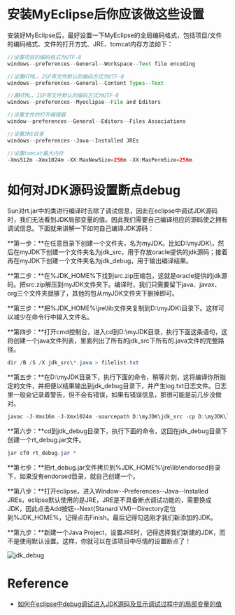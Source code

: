 # 安装MyEclipse后你应该做这些设置

安装好MyEclipse后，最好设置一下MyEclipse的全局编码格式，包括项目/文件的编码格式、文件的打开方式、JRE、tomcat内存方法如下：

```java
//设置项目的编码格式为UTF-8
windows--preferences--General--Workspace--Text file encoding

//设置HTML、JSP等文件默认的编码方式为UTF-8
windows--preferences--General--Content Types--Text

//置HTML、JSP等文件默认的编码方式为UTF-8
windows--preferences--Myeclipse--File and Editors

//设置文件的打开编辑器
window--preferences--General--Editors--Files Associations

//设置JRE目录
windows--preferences--Java--Installed JREs

//设置tomcat最大内存
-Xms512m -Xmx1024m -XX:MaxNewSize=256m -XX:MaxPermSize=256m
```

# 如何对JDK源码设置断点debug

Sun对rt.jar中的类进行编译时去除了调试信息，因此在eclipse中调试JDK源码时，我们无法看到JDK局部变量的值。因此我们需要自己编译相应的源码使之拥有调试信息。下面就来讲解一下如何自己编译JDK源码：

**第一步：**在任意目录下创建一个文件夹，名为myJDK。比如D:\myJDK\，然后在myJDK下创建一个文件夹名为jdk_src，用于存放oracle提供的jdk源码；接着再在myJDK下创建一个文件夹名为jdk_debug，用于输出编译结果。

**第二步：**在%JDK_HOME%下找到src.zip压缩包，这就是oracle提供的jdk源码。把src.zip解压到myJDK文件夹下。编译时，我们只需要留下java、javax、org三个文件夹就够了，其他的包从myJDK文件夹下删掉即可。

**第三步：**把%JDK_HOME%\jre\lib文件夹复制到D:\myJDK\目录下。这样可以减少在命令行中输入文件名。

**第四步：**打开cmd控制台，进入cd到D:\myJDK目录，执行下面这条语句，这将创建一个java文件列表，里面列出了所有的jdk_src下所有的.java文件的完整路径。

```java
dir /B /S /X jdk_src\*.java > filelist.txt
```

**第五步：**在D:\myJDK目录下，执行下面的命令，稍等片刻，这将编译你所指定的文件，并把便以结果输出到jdk_debug目录下，并产生log.txt日志文件。日志里一般会记录着警告，但不会有错误，如果有错误信息，那很可能是前几步没做对。

```java
javac -J-Xms16m -J-Xmx1024m -sourcepath D:\myJDK\jdk_src -cp D:\myJDK\lib\rt.jar -d D:\myJDK\jdk_debug -g @filelist.txt >> log.txt 2>&1
```

**第六步：**cd到jdk_debug目录下，执行下面的命令，这回在jdk_debug目录下创建一个rt_debug.jar文件。

```java
jar cf0 rt_debug.jar *
```

**第七步：**把rt_debug.jar文件拷贝到%JDK_HOME%\jre\lib\endorsed目录下，如果没有endorsed目录，就自己创建一个。

**第八步：**打开eclipse，进入Window--Preferences--Java--Installed JREs，eclipse默认使用的是JRE，JRE是不具备断点调试功能的，需要换成JDK，因此点击Add按钮--Next(Stanard VM)--Directory定位到%JDK_HOME%，记得点击Finish。最后记得勾选刚才我们新添加的JDK。

**第九步：**新建一个Java Project，设置JRE时，记得选择我们新建的JDK，而不是使用默认设置。这样，你就可以在该项目中尽情的设置断点了！

![jdk_debug](http://wx1.sinaimg.cn/mw690/0065Y1avgy1fdre6lp1urj30f60hpmxo.jpg)

# Reference

* [如何在eclipse中debug调试进入JDK源码及显示调试过程中的局部变量的值](http://blog.csdn.net/ftp_2014/article/details/51087603)